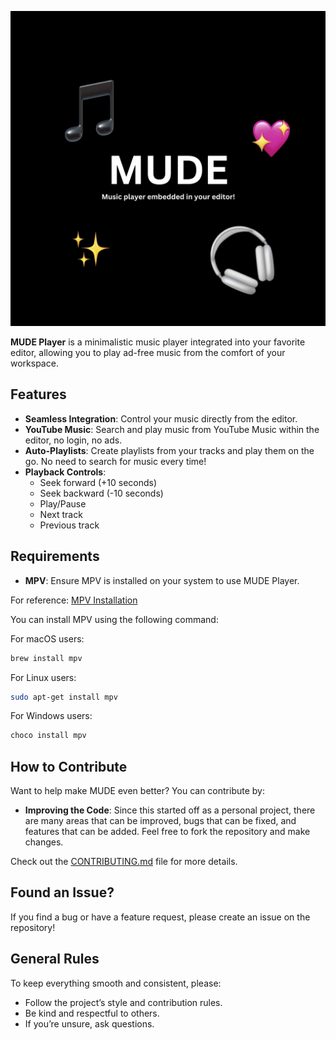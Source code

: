 ![MUDE Player Screenshot](./media/icon.png)

**MUDE Player** is a minimalistic music player integrated into your favorite editor, allowing you to play ad-free music from the comfort of your workspace.

## Features

- **Seamless Integration**: Control your music directly from the editor.
- **YouTube Music**: Search and play music from YouTube Music within the editor, no login, no ads.
- **Auto-Playlists**: Create playlists from your tracks and play them on the go. No need to search for music every time!
- **Playback Controls**:
    - Seek forward (+10 seconds)
    - Seek backward (-10 seconds)
    - Play/Pause
    - Next track
    - Previous track

## Requirements

- **MPV**: Ensure MPV is installed on your system to use MUDE Player.

For reference: [MPV Installation](https://mpv.io/installation/)

You can install MPV using the following command:

For macOS users:
```bash
brew install mpv
```

For Linux users:
```bash
sudo apt-get install mpv
```

For Windows users:
```bash
choco install mpv
```

## How to Contribute

Want to help make MUDE even better? You can contribute by:

- **Improving the Code**: Since this started off as a personal project, there are many areas that can be improved, bugs that can be fixed, and features that can be added. Feel free to fork the repository and make changes.

Check out the [CONTRIBUTING.md](CONTRIBUTING.md) file for more details.

## Found an Issue?

If you find a bug or have a feature request, please create an issue on the repository!

## General Rules

To keep everything smooth and consistent, please:

- Follow the project’s style and contribution rules.
- Be kind and respectful to others.
- If you’re unsure, ask questions.